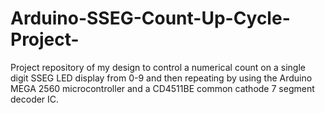 # Arduino-SSEG-Count-Up-Cycle-Project-
Project repository of my design to control a numerical count on a single digit SSEG LED display from 0-9 and then repeating by using the Arduino MEGA 2560 microcontroller and a CD4511BE common cathode 7 segment decoder IC.

